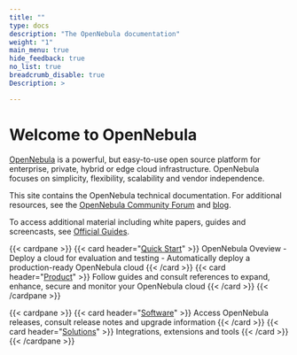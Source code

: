 ```yaml
---
title: ""
type: docs
description: "The OpenNebula documentation"
weight: "1"
main_menu: true
hide_feedback: true
no_list: true
breadcrumb_disable: true
Description: >

---
```


# Welcome to OpenNebula

[OpenNebula](https://opennebula.io) is a powerful, but easy-to-use open source platform for enterprise, private, hybrid or edge cloud infrastructure. OpenNebula focuses on simplicity, flexibility, scalability and vendor independence.

This site contains the OpenNebula technical documentation. For additional resources, see the [OpenNebula Community Forum](https://forum.opennebula.io/) and [blog](https://opennebula.io/blog/).

To access additional material including white papers, guides and screencasts, see [Official Guides](https://opennebula.io/docs/).

{{< cardpane >}}
  {{< card header="[Quick Start](/quick_start)" >}}
  OpenNebula Oveview - Deploy a cloud for evaluation and testing - Automatically deploy a production-ready OpenNebula cloud
  {{< /card >}}
  {{< card header="[Product](/product)" >}}
  Follow guides and consult references to expand, enhance, secure and monitor your OpenNebula cloud
  {{< /card >}}
{{< /cardpane >}}

{{< cardpane >}}
  {{< card header="[Software](/software)" >}}
  Access OpenNebula releases, consult release notes and upgrade information
  {{< /card >}}
  {{< card header="[Solutions](/solutions)" >}}
  Integrations, extensions and tools
  {{< /card >}}
{{< /cardpane >}}

